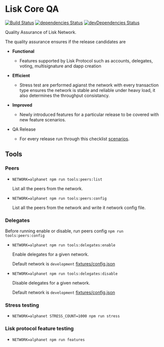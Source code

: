 # Lisk Core QA
[![Build Status](https://jenkins.lisk.io/job/lisk-core-qa-external/job/master/2/badge/icon)](https://jenkins.lisk.io/job/lisk-core-qa-external/job/master/)
[![dependencies Status](https://david-dm.org/LiskHQ/lisk-core-qa-external/status.svg)](https://david-dm.org/LiskHQ/lisk-core-qa-external)
[![devDependencies Status](https://david-dm.org/LiskHQ/lisk-core-qa-external/dev-status.svg)](https://david-dm.org/LiskHQ/lisk-core-qa-external?type=dev)

Quality Assurance of Lisk Network.

The quality assurance ensures if the release candidates are

- **Functional**
    - Features supported by Lisk Protocol such as accounts, delegates, voting, multisignature and dapp creation

- **Efficient**
    - Stress test are performed agianst the network with every transaction type ensures the network is stable and reliable under heavy load, it also determines the throughput consistancy.

- **Improved**
    - Newly introduced features for a particular release to be covered with new feature scenarios.

- QA Release
  - For every release run through this checklist [scenarios](docs/qa_round_template.md).

## Tools

### Peers
- `NETWORK=alphanet npm run tools:peers:list`

	List all the peers from the network.

- `NETWORK=alphanet npm run tools:peers:config`

	List all the peers from the network and write it network config file.

### Delegates
Before running enable or disable, run peers config `npm run tools:peers:config`

- `NETWORK=alphanet npm run tools:delegates:enable`

	Enable delegates for a given network.

	Default network is `development` [fixtures/config.json](fixtures/config.json)

- `NETWORK=alphanet npm run tools:delegates:disable`

	Disable delegates for a given network.

	Default network is `development` [fixtures/config.json](fixtures/config.json)

### Stress testing

- `NETWORK=alphanet STRESS_COUNT=1000 npm run stress`

### Lisk protocol feature testing
- `NETWORK=alphanet npm run features`
